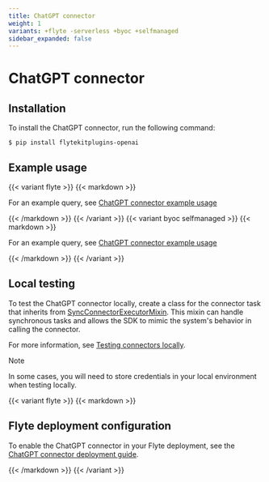 ```yaml
---
title: ChatGPT connector
weight: 1
variants: +flyte -serverless +byoc +selfmanaged
sidebar_expanded: false
---
```


# ChatGPT connector

## Installation

To install the ChatGPT connector, run the following command:

```shell
$ pip install flytekitplugins-openai
```

## Example usage

{{< variant flyte >}}
{{< markdown >}}

For an example query, see [ChatGPT connector example usage](./chatgpt-connector-example-usage)

{{< /markdown >}}
{{< /variant >}}
{{< variant byoc selfmanaged >}}
{{< markdown >}}

For an example query, see [ChatGPT connector example usage](./chatgpt-connector-example-usage-union)

{{< /markdown >}}
{{< /variant >}}

## Local testing

To test the ChatGPT connector locally, create a class for the connector task that inherits from
[SyncConnectorExecutorMixin](https://github.com/flyteorg/flytekit/blob/1bc8302bb7a6cf4c7048a7f93627ee25fc6b88c4/flytekit/extend/backend/base_connector.py#L304).
This mixin can handle synchronous tasks and allows the SDK to mimic the system's behavior in calling the connector.

For more information, see [Testing connectors locally](../#testing-your-connector-locally).

> [!NOTE]
> In some cases, you will need to store credentials in your local environment when testing locally.

{{< variant flyte >}}
{{< markdown >}}

## Flyte deployment configuration

To enable the ChatGPT connector in your Flyte deployment, see the [ChatGPT connector deployment guide](../../../deployment/flyte-connectors/chatgpt).

{{< /markdown >}}
{{< /variant >}}
